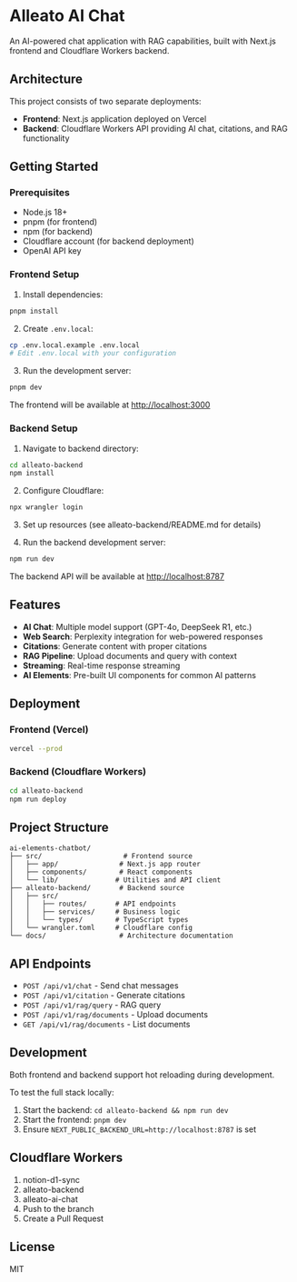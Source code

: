 # Alleato AI Chat

An AI-powered chat application with RAG capabilities, built with Next.js frontend and Cloudflare Workers backend.

## Architecture

This project consists of two separate deployments:
- **Frontend**: Next.js application deployed on Vercel
- **Backend**: Cloudflare Workers API providing AI chat, citations, and RAG functionality

## Getting Started

### Prerequisites
- Node.js 18+
- pnpm (for frontend)
- npm (for backend)
- Cloudflare account (for backend deployment)
- OpenAI API key

### Frontend Setup

1. Install dependencies:
```bash
pnpm install
```

2. Create `.env.local`:
```bash
cp .env.local.example .env.local
# Edit .env.local with your configuration
```

3. Run the development server:
```bash
pnpm dev
```

The frontend will be available at [http://localhost:3000](http://localhost:3000)

### Backend Setup

1. Navigate to backend directory:
```bash
cd alleato-backend
npm install
```

2. Configure Cloudflare:
```bash
npx wrangler login
```

3. Set up resources (see alleato-backend/README.md for details)

4. Run the backend development server:
```bash
npm run dev
```

The backend API will be available at [http://localhost:8787](http://localhost:8787)

## Features

- **AI Chat**: Multiple model support (GPT-4o, DeepSeek R1, etc.)
- **Web Search**: Perplexity integration for web-powered responses
- **Citations**: Generate content with proper citations
- **RAG Pipeline**: Upload documents and query with context
- **Streaming**: Real-time response streaming
- **AI Elements**: Pre-built UI components for common AI patterns

## Deployment

### Frontend (Vercel)
```bash
vercel --prod
```

### Backend (Cloudflare Workers)
```bash
cd alleato-backend
npm run deploy
```

## Project Structure

```
ai-elements-chatbot/
├── src/                    # Frontend source
│   ├── app/               # Next.js app router
│   ├── components/        # React components
│   └── lib/              # Utilities and API client
├── alleato-backend/       # Backend source
│   ├── src/
│   │   ├── routes/       # API endpoints
│   │   ├── services/     # Business logic
│   │   └── types/        # TypeScript types
│   └── wrangler.toml     # Cloudflare config
└── docs/                  # Architecture documentation
```

## API Endpoints

- `POST /api/v1/chat` - Send chat messages
- `POST /api/v1/citation` - Generate citations
- `POST /api/v1/rag/query` - RAG query
- `POST /api/v1/rag/documents` - Upload documents
- `GET /api/v1/rag/documents` - List documents

## Development

Both frontend and backend support hot reloading during development. 

To test the full stack locally:
1. Start the backend: `cd alleato-backend && npm run dev`
2. Start the frontend: `pnpm dev`
3. Ensure `NEXT_PUBLIC_BACKEND_URL=http://localhost:8787` is set

## Cloudflare Workers

1. notion-d1-sync
2. alleato-backend
3. alleato-ai-chat
4. Push to the branch
5. Create a Pull Request

## License

MIT